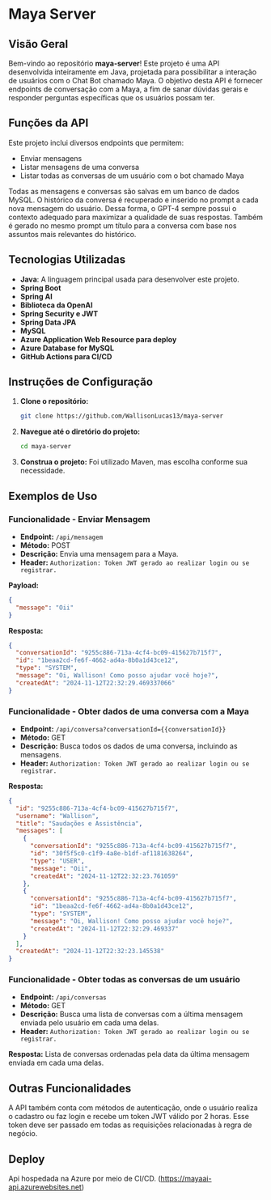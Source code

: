 # Maya Server

## Visão Geral
Bem-vindo ao repositório **maya-server**! Este projeto é uma API desenvolvida inteiramente em Java, projetada para possibilitar a interação de usuários com o Chat Bot chamado Maya. O objetivo desta API é fornecer endpoints de conversação com a Maya, a fim de sanar dúvidas gerais e responder perguntas específicas que os usuários possam ter.

## Funções da API
Este projeto inclui diversos endpoints que permitem:
- Enviar mensagens
- Listar mensagens de uma conversa
- Listar todas as conversas de um usuário com o bot chamado Maya

Todas as mensagens e conversas são salvas em um banco de dados MySQL. O histórico da conversa é recuperado e inserido no prompt a cada nova mensagem do usuário. Dessa forma, o GPT-4 sempre possui o contexto adequado para maximizar a qualidade de suas respostas. Também é gerado no mesmo prompt um título para a conversa com base nos assuntos mais relevantes do histórico.

## Tecnologias Utilizadas
- **Java**: A linguagem principal usada para desenvolver este projeto.
- **Spring Boot**
- **Spring AI**
- **Biblioteca da OpenAI**
- **Spring Security e JWT**
- **Spring Data JPA**
- **MySQL**
- **Azure Application Web Resource para deploy**
- **Azure Database for MySQL**
- **GitHub Actions para CI/CD**

## Instruções de Configuração
1. **Clone o repositório:**
   ```sh
   git clone https://github.com/WallisonLucas13/maya-server
   ```
2. **Navegue até o diretório do projeto:**
   ```sh
   cd maya-server
   ```
3. **Construa o projeto:** Foi utilizado Maven, mas escolha conforme sua necessidade.

## Exemplos de Uso

### Funcionalidade - Enviar Mensagem
- **Endpoint:** `/api/mensagem`
- **Método:** POST
- **Descrição:** Envia uma mensagem para a Maya.
- **Header:** `Authorization: Token JWT gerado ao realizar login ou se registrar.`
  
**Payload:**
```json
{
  "message": "Oii"
}
```

**Resposta:**
```json
{
  "conversationId": "9255c886-713a-4cf4-bc09-415627b715f7",
  "id": "1beaa2cd-fe6f-4662-ad4a-8b0a1d43ce12",
  "type": "SYSTEM",
  "message": "Oi, Wallison! Como posso ajudar você hoje?",
  "createdAt": "2024-11-12T22:32:29.469337066"
}
```

### Funcionalidade - Obter dados de uma conversa com a Maya
- **Endpoint:** `/api/conversa?conversationId={{conversationId}}`
- **Método:** GET
- **Descrição:** Busca todos os dados de uma conversa, incluindo as mensagens.
- **Header:** `Authorization: Token JWT gerado ao realizar login ou se registrar.`

**Resposta:**
```json
{
  "id": "9255c886-713a-4cf4-bc09-415627b715f7",
  "username": "Wallison",
  "title": "Saudações e Assistência",
  "messages": [
    {
      "conversationId": "9255c886-713a-4cf4-bc09-415627b715f7",
      "id": "30f5f5c0-c1f9-4a8e-b1df-af1181638264",
      "type": "USER",
      "message": "Oii",
      "createdAt": "2024-11-12T22:32:23.761059"
    },
    {
      "conversationId": "9255c886-713a-4cf4-bc09-415627b715f7",
      "id": "1beaa2cd-fe6f-4662-ad4a-8b0a1d43ce12",
      "type": "SYSTEM",
      "message": "Oi, Wallison! Como posso ajudar você hoje?",
      "createdAt": "2024-11-12T22:32:29.469337"
    }
  ],
  "createdAt": "2024-11-12T22:32:23.145538"
}
```

### Funcionalidade - Obter todas as conversas de um usuário
- **Endpoint:** `/api/conversas`
- **Método:** GET
- **Descrição:** Busca uma lista de conversas com a última mensagem enviada pelo usuário em cada uma delas.
- **Header:** `Authorization: Token JWT gerado ao realizar login ou se registrar.`

**Resposta:** Lista de conversas ordenadas pela data da última mensagem enviada em cada uma delas.

## Outras Funcionalidades
A API também conta com métodos de autenticação, onde o usuário realiza o cadastro ou faz login e recebe um token JWT válido por 2 horas. Esse token deve ser passado em todas as requisições relacionadas à regra de negócio.

## Deploy
Api hospedada na Azure por meio de CI/CD.
(https://mayaai-api.azurewebsites.net)
